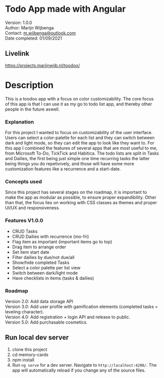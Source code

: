 # Todo App made with Angular

Version: 1.0.0  
Author: Marijn Wijbenga  
Contact: m.wijbenga@outlook.com  
Date completed: 01/09/2021

## Livelink

https://projects.marijnwijb.nl/toodoo/

# Description

This is a toodoo app with a focus on color customizability. The core focus of this app is that I can use it as my go to todo list app, and thereby other people in the future aswell.

### Explanation
For this project I wanted to focus on customizability of the user interface. Users can select a color-palette for each list and they can switch between dark and light mode, so they can edit the app to look like they want to. For this app I combined the features of several apps that are most useful to me, from Microsoft To-Do, TickTick and Habitica. The todo lists are split in Tasks and Dailies, the first being just simple one time recurring tasks the latter being things you do repetivively, and those will have some more customization features like a recurrence and a start-date.

### Concepts used
Since this project has several stages on the roadmap, it is important to make the app as modular as possible, to ensure proper expandibility. Other than that, the focus lies on working with CSS classes as themes and proper UI/UX and responsiveness.


### Features V1.0.0
- CRUD Tasks
- CRUD Dailies with recurrence (mo-fri)
- Flag item as important (important items go to top)
- Drag item to arrange order
- Set item start date
- Filter dailies by due/not due/all
- Show/hide completed Tasks
- Select a color palette per list view
- Switch between dark/light mode
- Have checklists in items (tasks & dailies)

### Roadmap
Version 2.0: Add data storage API  
Version 3.0: Add user profile with gamification elements (completed tasks = leveling character).  
Version 4.0: Add registration + login API and release to public.  
Version 5.0: Add purchasable cosmetics.



## Run local dev server
1. clone this project
2. cd memory-cards
3. npm install
4. Run `ng serve` for a dev server. Navigate to `http://localhost:4200/`.
   The app will automatically reload if you change any of the source files.
